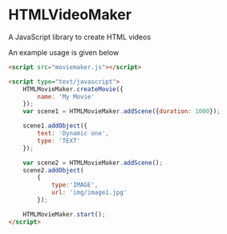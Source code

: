 HTMLVideoMaker
==============

A JavaScript library to create HTML videos

An example usage is given below

```html
<script src="moviemaker.js"></script>

<script type="text/javascript">
	HTMLMovieMaker.createMovie({
		name: 'My Movie'
	});
	var scene1 = HTMLMovieMaker.addScene({duration: 1000});

	scene1.addObject({
		text: 'Dynamic one', 
		type: 'TEXT'
	});

	var scene2 = HTMLMovieMaker.addScene();
	scene2.addObject(
		{ 
			type:'IMAGE', 
			url: 'img/image1.jpg'
		});

	HTMLMovieMaker.start();
</script>
```
